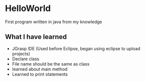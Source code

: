 # HelloWorld

First program written in java from my knowledge

## What I have learned
* JGrasp IDE (Used before Eclipse, began using eclipse to upload projects)
* Declare class
* File name should be the same as class
* learned about main method
* Learned to print statements
